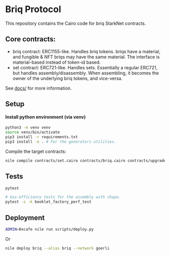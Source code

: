 # Briq Protocol

This repository contains the Cairo code for briq StarkNet contracts.

## Core contracts:

 - briq contract: ERC1155-like. Handles briq tokens. briqs have a material, and fungible & NFT briqs may have the same material. The interface is material-based instead of token-id based.
 - set contract: ERC721-like. Handles sets. Essentially a regular ERC721, but handles assembly/disassembly. When assembling, it becomes the owner of the underlying briq tokens, and vice-versa.

See [docs/](docs/) for more information.

## Setup
#### Install python environment (via venv)
```sh
python3 -m venv venv
source venv/bin/activate
pip3 install -r requirements.txt
pip3 install -e . # For the generators utilities.
```

Compile the target contracts:
```sh
nile compile contracts/set.cairo contracts/briq.cairo contracts/upgrades/proxy.cairo
```
## Tests

```sh
pytest

# Gas-efficiency tests for the assembly with shape.
pytest -s -k booklet_factory_perf_test
```

## Deployment

```sh
ADMIN=0xcafe nile run scripts/deploy.py
```
Or
```sh
nile deploy briq --alias briq --network goerli
```
